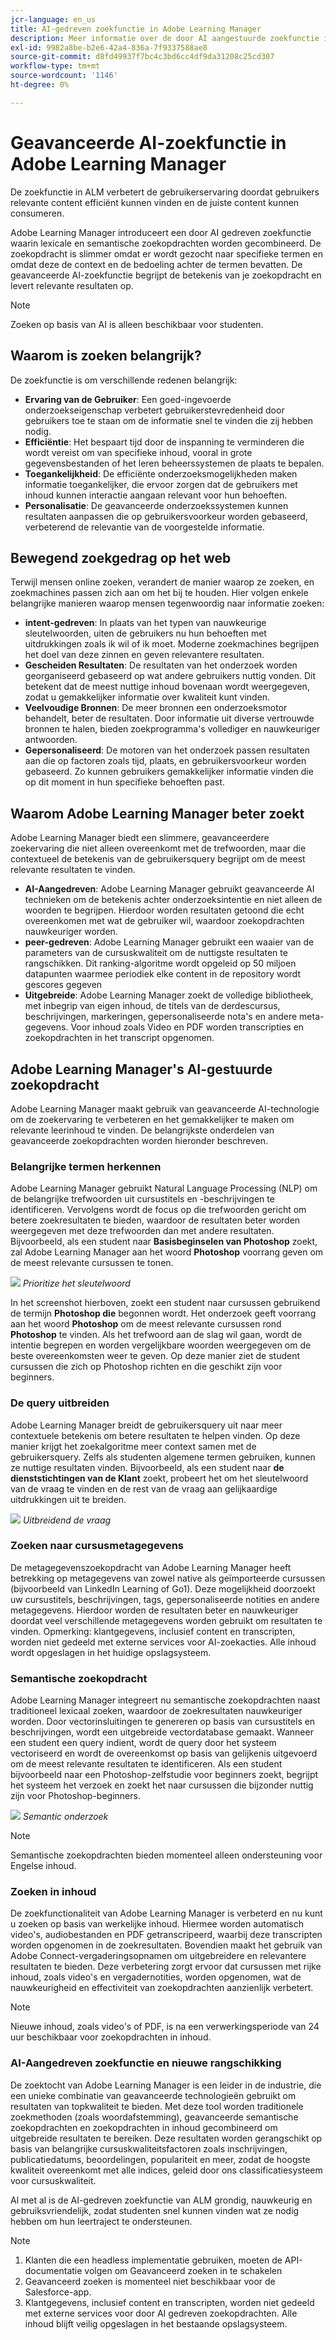 ```yaml
---
jcr-language: en_us
title: AI-gedreven zoekfunctie in Adobe Learning Manager
description: Meer informatie over de door AI aangestuurde zoekfunctie in Adobe Learning Manager
exl-id: 9982a8be-b2e6-42a4-836a-7f9337588ae8
source-git-commit: d8fd49937f7bc4c3bd6cc4df9da31208c25cd307
workflow-type: tm+mt
source-wordcount: '1146'
ht-degree: 0%

---
```


# Geavanceerde AI-zoekfunctie in Adobe Learning Manager

De zoekfunctie in ALM verbetert de gebruikerservaring doordat gebruikers relevante content efficiënt kunnen vinden en de juiste content kunnen consumeren.

Adobe Learning Manager introduceert een door AI gedreven zoekfunctie waarin lexicale en semantische zoekopdrachten worden gecombineerd. De zoekopdracht is slimmer omdat er wordt gezocht naar specifieke termen en omdat deze de context en de bedoeling achter de termen bevatten. De geavanceerde AI-zoekfunctie begrijpt de betekenis van je zoekopdracht en levert relevante resultaten op.

>[!NOTE]
>
>Zoeken op basis van AI is alleen beschikbaar voor studenten.

## Waarom is zoeken belangrijk?

De zoekfunctie is om verschillende redenen belangrijk:

* **Ervaring van de Gebruiker**: Een goed-ingevoerde onderzoekseigenschap verbetert gebruikerstevredenheid door gebruikers toe te staan om de informatie snel te vinden die zij hebben nodig.
* **Efficiëntie**: Het bespaart tijd door de inspanning te verminderen die wordt vereist om van specifieke inhoud, vooral in grote gegevensbestanden of het leren beheerssystemen de plaats te bepalen.
* **Toegankelijkheid**: De efficiënte onderzoeksmogelijkheden maken informatie toegankelijker, die ervoor zorgen dat de gebruikers met inhoud kunnen interactie aangaan relevant voor hun behoeften.
* **Personalisatie**: De geavanceerde onderzoekssystemen kunnen resultaten aanpassen die op gebruikersvoorkeur worden gebaseerd, verbeterend de relevantie van de voorgestelde informatie.

## Bewegend zoekgedrag op het web

Terwijl mensen online zoeken, verandert de manier waarop ze zoeken, en zoekmachines passen zich aan om het bij te houden. Hier volgen enkele belangrijke manieren waarop mensen tegenwoordig naar informatie zoeken:

* **intent-gedreven**: In plaats van het typen van nauwkeurige sleutelwoorden, uiten de gebruikers nu hun behoeften met uitdrukkingen zoals ik wil of ik moet. Moderne zoekmachines begrijpen het doel van deze zinnen en geven relevantere resultaten.
* **Gescheiden Resultaten**: De resultaten van het onderzoek worden georganiseerd gebaseerd op wat andere gebruikers nuttig vonden. Dit betekent dat de meest nuttige inhoud bovenaan wordt weergegeven, zodat u gemakkelijker informatie over kwaliteit kunt vinden.
* **Veelvoudige Bronnen**: De meer bronnen een onderzoeksmotor behandelt, beter de resultaten. Door informatie uit diverse vertrouwde bronnen te halen, bieden zoekprogramma&#39;s vollediger en nauwkeuriger antwoorden.
* **Gepersonaliseerd**: De motoren van het onderzoek passen resultaten aan die op factoren zoals tijd, plaats, en gebruikersvoorkeur worden gebaseerd. Zo kunnen gebruikers gemakkelijker informatie vinden die op dit moment in hun specifieke behoeften past.

## Waarom Adobe Learning Manager beter zoekt

Adobe Learning Manager biedt een slimmere, geavanceerdere zoekervaring die niet alleen overeenkomt met de trefwoorden, maar die contextueel de betekenis van de gebruikersquery begrijpt om de meest relevante resultaten te vinden.

* **AI-Aangedreven**: Adobe Learning Manager gebruikt geavanceerde AI technieken om de betekenis achter onderzoeksintentie en niet alleen de woorden te begrijpen. Hierdoor worden resultaten getoond die echt overeenkomen met wat de gebruiker wil, waardoor zoekopdrachten nauwkeuriger worden.
* **peer-gedreven**: Adobe Learning Manager gebruikt een waaier van de parameters van de cursuskwaliteit om de nuttigste resultaten te rangschikken. Dit ranking-algoritme wordt opgeleid op 50 miljoen datapunten waarmee periodiek elke content in de repository wordt gescores gegeven
* **Uitgebreide**: Adobe Learning Manager zoekt de volledige bibliotheek, met inbegrip van eigen inhoud, de titels van de derdescursus, beschrijvingen, markeringen, gepersonaliseerde nota&#39;s en andere meta-gegevens. Voor inhoud zoals Video en PDF worden transcripties en zoekopdrachten in het transcript opgenomen.

## Adobe Learning Manager&#39;s AI-gestuurde zoekopdracht

Adobe Learning Manager maakt gebruik van geavanceerde AI-technologie om de zoekervaring te verbeteren en het gemakkelijker te maken om relevante leerinhoud te vinden. De belangrijkste onderdelen van geavanceerde zoekopdrachten worden hieronder beschreven.

### Belangrijke termen herkennen

Adobe Learning Manager gebruikt Natural Language Processing (NLP) om de belangrijke trefwoorden uit cursustitels en -beschrijvingen te identificeren. Vervolgens wordt de focus op die trefwoorden gericht om betere zoekresultaten te bieden, waardoor de resultaten beter worden weergegeven met deze trefwoorden dan met andere resultaten. Bijvoorbeeld, als een student naar **Basisbeginselen van Photoshop** zoekt, zal Adobe Learning Manager aan het woord **Photoshop** voorrang geven om de meest relevante cursussen te tonen.

![](assets/search-2.png)
_Prioritize het sleutelwoord_

In het screenshot hierboven, zoekt een student naar cursussen gebruikend de termijn **Photoshop die** begonnen wordt. Het onderzoek geeft voorrang aan het woord **Photoshop** om de meest relevante cursussen rond **Photoshop** te vinden. Als het trefwoord aan de slag wil gaan, wordt de intentie begrepen en worden vergelijkbare woorden weergegeven om de beste overeenkomsten weer te geven. Op deze manier ziet de student cursussen die zich op Photoshop richten en die geschikt zijn voor beginners.

### De query uitbreiden

Adobe Learning Manager breidt de gebruikersquery uit naar meer contextuele betekenis om betere resultaten te helpen vinden. Op deze manier krijgt het zoekalgoritme meer context samen met de gebruikersquery. Zelfs als studenten algemene termen gebruiken, kunnen ze nuttige resultaten vinden. Bijvoorbeeld, als een student naar **de dienststichtingen van de Klant** zoekt, probeert het om het sleutelwoord van de vraag te vinden en de rest van de vraag aan gelijkaardige uitdrukkingen uit te breiden.

![](assets/search-1.png)
_Uitbreidend de vraag_

### Zoeken naar cursusmetagegevens

De metagegevenszoekopdracht van Adobe Learning Manager heeft betrekking op metagegevens van zowel native als geïmporteerde cursussen (bijvoorbeeld van LinkedIn Learning of Go1). Deze mogelijkheid doorzoekt uw cursustitels, beschrijvingen, tags, gepersonaliseerde notities en andere metagegevens. Hierdoor worden de resultaten beter en nauwkeuriger doordat veel verschillende metagegevens worden gebruikt om resultaten te vinden.
Opmerking: klantgegevens, inclusief content en transcripten, worden niet gedeeld met externe services voor AI-zoekacties. Alle inhoud wordt opgeslagen in het huidige opslagsysteem.

### Semantische zoekopdracht

Adobe Learning Manager integreert nu semantische zoekopdrachten naast traditioneel lexicaal zoeken, waardoor de zoekresultaten nauwkeuriger worden. Door vectorinsluitingen te genereren op basis van cursustitels en beschrijvingen, wordt een uitgebreide vectordatabase gemaakt. Wanneer een student een query indient, wordt de query door het systeem vectoriseerd en wordt de overeenkomst op basis van gelijkenis uitgevoerd om de meest relevante resultaten te identificeren. Als een student bijvoorbeeld naar een Photoshop-zelfstudie voor beginners zoekt, begrijpt het systeem het verzoek en zoekt het naar cursussen die bijzonder nuttig zijn voor Photoshop-beginners.

![](assets/semantic-search.png)
_Semantic onderzoek_

>[!NOTE]
>
>Semantische zoekopdrachten bieden momenteel alleen ondersteuning voor Engelse inhoud.

### Zoeken in inhoud

De zoekfunctionaliteit van Adobe Learning Manager is verbeterd en nu kunt u zoeken op basis van werkelijke inhoud. Hiermee worden automatisch video&#39;s, audiobestanden en PDF getranscripeerd, waarbij deze transcripten worden opgenomen in de zoekresultaten. Bovendien maakt het gebruik van Adobe Connect-vergaderingsopnamen om uitgebreidere en relevantere resultaten te bieden. Deze verbetering zorgt ervoor dat cursussen met rijke inhoud, zoals video&#39;s en vergadernotities, worden opgenomen, wat de nauwkeurigheid en effectiviteit van zoekopdrachten aanzienlijk verbetert.

>[!NOTE]
>
>Nieuwe inhoud, zoals video&#39;s of PDF, is na een verwerkingsperiode van 24 uur beschikbaar voor zoekopdrachten in inhoud.

### AI-Aangedreven zoekfunctie en nieuwe rangschikking

De zoektocht van Adobe Learning Manager is een leider in de industrie, die een unieke combinatie van geavanceerde technologieën gebruikt om resultaten van topkwaliteit te bieden. Met deze tool worden traditionele zoekmethoden (zoals woordafstemming), geavanceerde semantische zoekopdrachten en zoekopdrachten in inhoud gecombineerd om uitgebreide resultaten te bereiken. Deze resultaten worden gerangschikt op basis van belangrijke cursuskwaliteitsfactoren zoals inschrijvingen, publicatiedatums, beoordelingen, populariteit en meer, zodat de hoogste kwaliteit overeenkomt met alle indices, geleid door ons classificatiesysteem voor cursuskwaliteit.

Al met al is de AI-gedreven zoekfunctie van ALM grondig, nauwkeurig en gebruiksvriendelijk, zodat studenten snel kunnen vinden wat ze nodig hebben om hun leertraject te ondersteunen.


>[!NOTE]
>
>1. Klanten die een headless implementatie gebruiken, moeten de API-documentatie volgen om Geavanceerd zoeken in te schakelen
>2. Geavanceerd zoeken is momenteel niet beschikbaar voor de Salesforce-app.
>3. Klantgegevens, inclusief content en transcripten, worden niet gedeeld met externe services voor door AI gedreven zoekopdrachten. Alle inhoud blijft veilig opgeslagen in het bestaande opslagsysteem.
